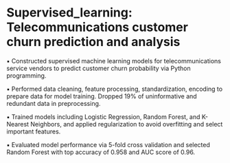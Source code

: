 # Supervised_learning: Telecommunications customer churn prediction and analysis

▪	Constructed supervised machine learning models for telecommunications service vendors to predict customer churn probability via Python programming.

▪	Performed data cleaning, feature processing, standardization, encoding to prepare data for model training. Dropped 19% of uninformative and redundant data in preprocessing.

▪	Trained models including Logistic Regression, Random Forest, and K-Nearest Neighbors, and applied regularization to avoid overfitting and select important features.

▪	Evaluated model performance via 5-fold cross validation and selected Random Forest with top accuracy of 0.958 and AUC score of 0.96.
